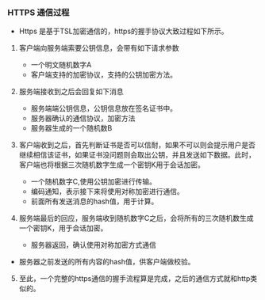 ### HTTPS 通信过程

* Https 是基于TSL加密通信的，https的握手协议大致过程如下所示。

1. 客户端向服务端索要公钥信息，会带有如下请求参数

   * 一个明文随机数字A
   * 客户端支持的加密协议，支持的公钥加密方法。

2. 服务端接收到之后会回复如下消息

   * 服务端端公钥信息，公钥信息放在签名证书中。
   * 服务器确认的通信协议，加密方法
   * 服务器生成的一个随机数B

3. 客户端收到之后，首先判断证书是否可以信耐，如果不可以则会提示用户是否继续相信该证书，如果证书没问题则会取出公钥，并且发送如下数据。此时，客户端也将根据三次随机数字生成一个密钥K用于会话加密。

   * 一个随机数字C,使用公钥加密进行传输。
   * 编码通知，表示接下来将使用对称加密进行通信。
   * 前面所有发送消息的hash值，用于计算。

4. 服务端最后的回应，服务端收到随机数字C之后，会将所有的三次随机数生成一个密钥K，用于会话加密。

   * 服务器返回，确认使用对称加密方式通信
* 服务器之前发送的所有内容的hash值，供客户端做校验。
5. 至此，一个完整的https通信的握手流程算是完成，之后的通信方式就和http类似的。